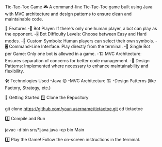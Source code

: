 Tic-Tac-Toe Game 🎮
A command-line Tic-Tac-Toe game built using Java with MVC architecture and design patterns to ensure clean and maintainable code.

🚀 Features
-🤖 Bot Player: If there's only one human player, a bot can play as the opponent.
-🎚️ Bot Difficulty Levels: Choose between Easy and Hard modes.
-🔄 Custom Symbols: Human players can select their own symbols.
-🖥️ Command-Line Interface: Play directly from the terminal.
-🔧 Single Bot per Game: Only one bot is allowed in a game.
-🏗️ MVC Architecture: Ensures separation of concerns for better code management.
-🎨 Design Patterns: Implemented where necessary to enhance maintainability and flexibility.

🛠️ Technologies Used
-Java 🟡
-MVC Architecture 🏗️
-Design Patterns (like Factory, Strategy, etc.)

🏁 Getting Started
1️⃣ Clone the Repository

git clone https://github.com/your-username/tictactoe.git
cd tictactoe

2️⃣ Compile and Run

javac -d bin src/*.java
java -cp bin Main

3️⃣ Play the Game!
Follow the on-screen instructions in the terminal.
